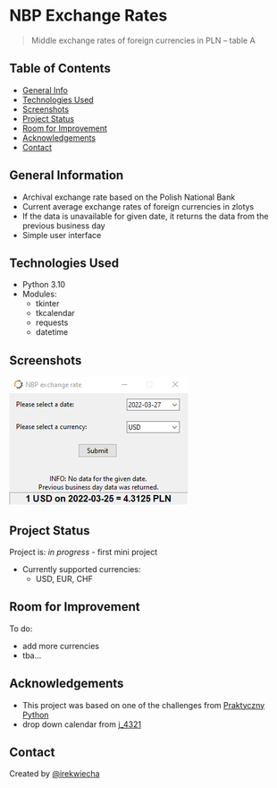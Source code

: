# NBP Exchange Rates
> Middle exchange rates of foreign currencies in PLN – table A

## Table of Contents
* [General Info](#general-information)
* [Technologies Used](#technologies-used)
* [Screenshots](#screenshots)
* [Project Status](#project-status)
* [Room for Improvement](#room-for-improvement)
* [Acknowledgements](#acknowledgements)
* [Contact](#contact)

## General Information
- Archival exchange rate based on the Polish National Bank 
- Current average exchange rates of foreign currencies in zlotys
- If the data is unavailable for given date, it returns the data from the previous business day 
- Simple user interface 

## Technologies Used
- Python 3.10
- Modules:
    - tkinter
    - tkcalendar
    - requests
    - datetime

## Screenshots
![Example screenshot](./images/scrshot.png)

## Project Status
Project is: _in progress_  - first mini project 
- Currently supported currencies:
    - USD, EUR, CHF

## Room for Improvement
To do:
- add more currencies
- tba...

## Acknowledgements
- This project was based on one of the challenges from  [Praktyczny Python](https://www.youtube.com/channel/UCrxH8koAWHNd73ZCNTvCHSQ)
- drop down calendar from [j_4321](https://stackoverflow.com/a/48309092/16855399)


## Contact
Created by [@irekwiecha](https://github.com/irekwiecha)

